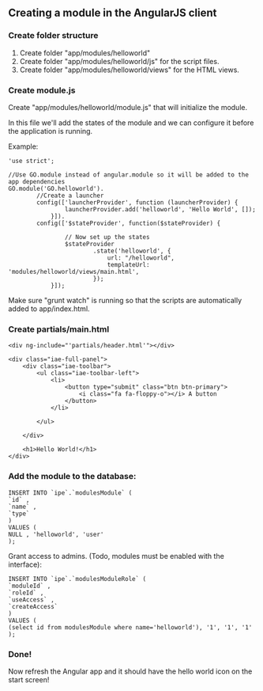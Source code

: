 Creating a module in the AngularJS client
-----------------------------------------

### Create folder structure
1. Create folder "app/modules/helloworld"
2. Create folder "app/modules/helloworld/js" for the script files.
3. Create folder "app/modules/helloworld/views" for the HTML views.

### Create module.js
Create "app/modules/helloworld/module.js" that will initialize the module.

In this file we'll add the states of the module and we can configure it before the application is running.

Example:

```````````````````````````````````````````````````````````````````````````````````````````````````````````````````````
'use strict';

//Use GO.module instead of angular.module so it will be added to the app dependencies
GO.module('GO.helloworld').
		//Create a launcher
		config(['launcherProvider', function (launcherProvider) {								
				launcherProvider.add('helloworld', 'Hello World', []);
			}]).
		config(['$stateProvider', function($stateProvider) {

				// Now set up the states
				$stateProvider
						.state('helloworld', {
							url: "/helloworld",
							templateUrl: 'modules/helloworld/views/main.html',
						});
			}]);
```````````````````````````````````````````````````````````````````````````````````````````````````````````````````````

Make sure "grunt watch" is running so that the scripts are automatically added to app/index.html.


### Create partials/main.html

```````````````````````````````````````````````````````````````````````````````````````````````````````````````````````
<div ng-include="'partials/header.html'"></div>

<div class="iae-full-panel">	
	<div class="iae-toolbar">
		<ul class="iae-toolbar-left">
			<li>
				<button type="submit" class="btn btn-primary">
					<i class="fa fa-floppy-o"></i> A button
				</button>
			</li>

		</ul>
		
	</div>
	
	<h1>Hello World!</h1>
</div>
```````````````````````````````````````````````````````````````````````````````````````````````````````````````````````



### Add the module to the database:

```````````````````````````````````````````
INSERT INTO `ipe`.`modulesModule` (
`id` ,
`name` ,
`type`
)
VALUES (
NULL , 'helloworld', 'user'
);

```````````````````````````````````````````

Grant access to admins. (Todo, modules must be enabled with the interface):

```````````````````````````````````````````
INSERT INTO `ipe`.`modulesModuleRole` (
`moduleId` ,
`roleId` ,
`useAccess` ,
`createAccess`
)
VALUES (
(select id from modulesModule where name='helloworld'), '1', '1', '1'
);

```````````````````````````````````````````


### Done!
Now refresh the Angular app and it should have the hello world icon on the start screen!
